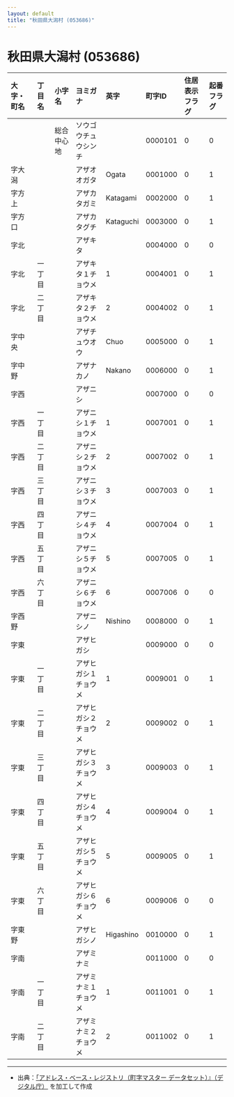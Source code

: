 ```yaml
---
layout: default
title: "秋田県大潟村 (053686)"
---
```


# 秋田県大潟村 (053686)

| 大字・町名 | 丁目名 | 小字名 | ヨミガナ | 英字 | 町字ID | 住居表示フラグ | 起番フラグ |
|:---|:---|:---|:---|:---|:---|:---|:---|
|  |  | 総合中心地 | ソウゴウチュウシンチ |  | 0000101 | 0 | 0 |
| 字大潟 |  |  | アザオオガタ | Ogata | 0001000 | 0 | 1 |
| 字方上 |  |  | アザカタガミ | Katagami | 0002000 | 0 | 1 |
| 字方口 |  |  | アザカタグチ | Kataguchi | 0003000 | 0 | 1 |
| 字北 |  |  | アザキタ |  | 0004000 | 0 | 0 |
| 字北 | 一丁目 |  | アザキタ１チョウメ | 1 | 0004001 | 0 | 1 |
| 字北 | 二丁目 |  | アザキタ２チョウメ | 2 | 0004002 | 0 | 1 |
| 字中央 |  |  | アザチュウオウ | Chuo | 0005000 | 0 | 1 |
| 字中野 |  |  | アザナカノ | Nakano | 0006000 | 0 | 1 |
| 字西 |  |  | アザニシ |  | 0007000 | 0 | 0 |
| 字西 | 一丁目 |  | アザニシ１チョウメ | 1 | 0007001 | 0 | 1 |
| 字西 | 二丁目 |  | アザニシ２チョウメ | 2 | 0007002 | 0 | 1 |
| 字西 | 三丁目 |  | アザニシ３チョウメ | 3 | 0007003 | 0 | 1 |
| 字西 | 四丁目 |  | アザニシ４チョウメ | 4 | 0007004 | 0 | 1 |
| 字西 | 五丁目 |  | アザニシ５チョウメ | 5 | 0007005 | 0 | 1 |
| 字西 | 六丁目 |  | アザニシ６チョウメ | 6 | 0007006 | 0 | 0 |
| 字西野 |  |  | アザニシノ | Nishino | 0008000 | 0 | 1 |
| 字東 |  |  | アザヒガシ |  | 0009000 | 0 | 0 |
| 字東 | 一丁目 |  | アザヒガシ１チョウメ | 1 | 0009001 | 0 | 1 |
| 字東 | 二丁目 |  | アザヒガシ２チョウメ | 2 | 0009002 | 0 | 1 |
| 字東 | 三丁目 |  | アザヒガシ３チョウメ | 3 | 0009003 | 0 | 1 |
| 字東 | 四丁目 |  | アザヒガシ４チョウメ | 4 | 0009004 | 0 | 1 |
| 字東 | 五丁目 |  | アザヒガシ５チョウメ | 5 | 0009005 | 0 | 1 |
| 字東 | 六丁目 |  | アザヒガシ６チョウメ | 6 | 0009006 | 0 | 0 |
| 字東野 |  |  | アザヒガシノ | Higashino | 0010000 | 0 | 1 |
| 字南 |  |  | アザミナミ |  | 0011000 | 0 | 0 |
| 字南 | 一丁目 |  | アザミナミ１チョウメ | 1 | 0011001 | 0 | 1 |
| 字南 | 二丁目 |  | アザミナミ２チョウメ | 2 | 0011002 | 0 | 1 |

---

- 出典：[「アドレス・ベース・レジストリ（町字マスター データセット）』（デジタル庁）](https://www.digital.go.jp/policies/base_registry_address/) を加工して作成